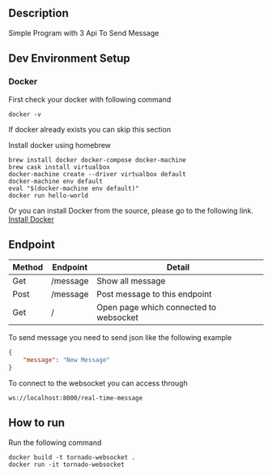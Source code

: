 ## Description

Simple Program with 3 Api To Send Message

## Dev Environment Setup

### Docker
First check your docker with following command
```
docker -v
```

If docker already exists you can skip this section

Install docker using homebrew 
```
brew install docker docker-compose docker-machine
brew cask install virtualbox
docker-machine create --driver virtualbox default
docker-machine env default
eval "$(docker-machine env default)"
docker run hello-world
```

Or you can install Docker from the source, please go to the following link. 
[Install Docker](https://docs.docker.com/install/)

## Endpoint
| Method  | Endpoint | Detail |
| ------------- | ------------- | ------------- | 
| Get | /message | Show all message |  
| Post | /message| Post message to this endpoint|
| Get| / | Open page which connected to websocket|

To send message you need to send json like the following example
```json
{
	"message": "New Message"
}
```

To connect to the websocket you can access through
```
ws://localhost:8000/real-time-message
``` 

## How to run
Run the following command
```
docker build -t tornado-websocket .
docker run -it tornado-websocket 
``` 
